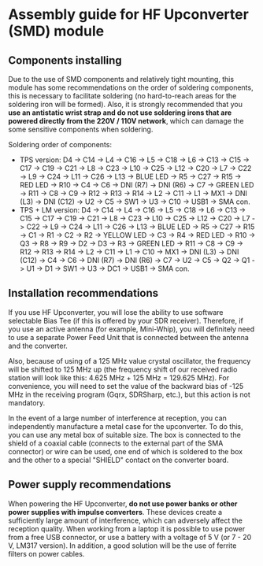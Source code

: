 # Assembly guide for HF Upconverter (SMD) module

## Components installing 
Due to the use of SMD components and relatively tight mounting, this module has some recommendations on the order of soldering components, this is necessary to facilitate soldering (no hard-to-reach areas for the soldering iron will be formed).
Also, it is strongly recommended that you **use an antistatic wrist strap and do not use soldering irons that are powered directly from the 220V / 110V network**, which can damage the some sensitive components when soldering.

Soldering order of components:

- TPS version: D4 -> C14 -> L4 -> C16 -> L5 -> C18 -> L6 -> C13 -> C15 -> C17 -> C19 -> C21 -> L8 -> C23 -> L10 -> C25 -> L12 -> C20 -> L7 -> C22 -> L9 -> C24 -> L11 -> C26 -> L13 -> BLUE LED -> R5 -> C27 -> R15 -> RED LED -> R10 -> C4 -> C6 -> DNI (R7) -> DNI (R6) -> C7 -> GREEN LED -> R11 -> C8 -> C9 -> R12 -> R13 -> R14 -> L2 -> C11 -> L1 -> MX1 -> DNI (L3) -> DNI (C12) -> U2 -> C5 -> SW1 -> U3 -> C10 -> USB1 -> SMA con.
- TPS + LM version: D4 -> C14 -> L4 -> C16 -> L5 -> C18 -> L6 -> C13 -> C15 -> C17 -> C19 -> C21 -> L8 -> C23 -> L10 -> C25 -> L12 -> C20 -> L7 -> C22 -> L9 -> C24 -> L11 -> C26 -> L13 -> BLUE LED -> R5 -> C27 -> R15 -> C1 -> R1 -> C2 -> R2 -> YELLOW LED -> C3 -> R4 -> RED LED -> R10 -> Q3 -> R8 -> R9 -> D2 -> D3 -> R3 -> GREEN LED -> R11 -> C8 -> C9 -> R12 -> R13 -> R14 -> L2 -> C11 -> L1 -> C10 -> MX1 -> DNI (L3) -> DNI (C12) -> C4 -> C6 -> DNI (R7) -> DNI (R6) -> C7 -> U2 -> C5 -> Q2 -> Q1 -> U1 -> D1 -> SW1 -> U3 -> DC1 -> USB1 -> SMA con.

## Installation recommendations
If you use HF Upconverter, you will lose the ability to use software selectable Bias Tee (if this is offered by your SDR receiver). Therefore, if you use an active antenna (for example, Mini-Whip), you will definitely need to use a separate Power Feed Unit that is connected between the antenna and the converter.

Also, because of using of a 125 MHz value crystal oscillator, the frequency will be shifted to 125 MHz up (the frequency shift of our received radio station will look like this: 4.625 MHz + 125 MHz = 129.625 MHz). For convenience, you will need to set the value of the backward bias of -125 MHz in the receiving program (Gqrx, SDRSharp, etc.), but this action is not mandatory.

In the event of a large number of interference at reception, you can independently manufacture a metal case for the upconverter. To do this, you can use any metal box of suitable size. The box is connected to the shield of a coaxial cable (connects to the external part of the SMA connector) or wire can be used, one end of which is soldered to the box and the other to a special "SHIELD" contact on the converter board.

## Power supply recommendations
When powering the HF Upconverter, **do not use power banks or other power supplies with impulse converters**. These devices create a sufficiently large amount of interference, which can adversely affect the reception quality. When working from a laptop it is possible to use power from a free USB connector, or use a battery with a voltage of 5 V (or 7 - 20 V, LM317 version). In addition, a good solution will be the use of ferrite filters on power cables.